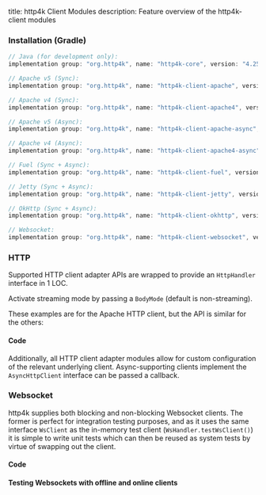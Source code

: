 title: http4k Client Modules
description: Feature overview of the http4k-client modules

### Installation (Gradle)

```groovy
// Java (for development only):
implementation group: "org.http4k", name: "http4k-core", version: "4.25.15.0"

// Apache v5 (Sync): 
implementation group: "org.http4k", name: "http4k-client-apache", version: "4.25.15.0"

// Apache v4 (Sync): 
implementation group: "org.http4k", name: "http4k-client-apache4", version: "4.25.15.0"

// Apache v5 (Async): 
implementation group: "org.http4k", name: "http4k-client-apache-async", version: "4.25.15.0"

// Apache v4 (Async): 
implementation group: "org.http4k", name: "http4k-client-apache4-async", version: "4.25.15.0"

// Fuel (Sync + Async): 
implementation group: "org.http4k", name: "http4k-client-fuel", version: "4.25.15.0"

// Jetty (Sync + Async): 
implementation group: "org.http4k", name: "http4k-client-jetty", version: "4.25.15.0"

// OkHttp (Sync + Async): 
implementation group: "org.http4k", name: "http4k-client-okhttp", version: "4.25.15.0"

// Websocket: 
implementation group: "org.http4k", name: "http4k-client-websocket", version: "4.25.15.0"
```

### HTTP
Supported HTTP client adapter APIs are wrapped to provide an `HttpHandler` interface in 1 LOC.

Activate streaming mode by passing a `BodyMode` (default is non-streaming).

These examples are for the Apache HTTP client, but the API is similar for the others:

#### Code [<img class="octocat"/>](https://github.com/http4k/http4k/blob/master/src/docs/guide/reference/clients/example_http.kt)

<script src="https://gist-it.appspot.com/https://github.com/http4k/http4k/blob/master/src/docs/guide/reference/clients/example_http.kt"></script>

Additionally, all HTTP client adapter modules allow for custom configuration of the relevant underlying client. Async-supporting clients implement the `AsyncHttpClient` interface can be passed a callback.

### Websocket
http4k supplies both blocking and non-blocking Websocket clients. The former is perfect for integration testing purposes, and as it uses the same interface `WsClient` as the in-memory test client (`WsHandler.testWsClient()`) it is simple to write unit tests which can then be reused as system tests by virtue of swapping out the client.

#### Code [<img class="octocat"/>](https://github.com/http4k/http4k/blob/master/src/docs/guide/reference/clients/example_websocket.kt)

<script src="https://gist-it.appspot.com/https://github.com/http4k/http4k/blob/master/src/docs/guide/reference/clients/example_websocket.kt"></script>

#### Testing Websockets with offline and online clients [<img class="octocat"/>](https://github.com/http4k/http4k/blob/master/src/docs/guide/reference/clients/TestingWebsockets.kt)

<script src="https://gist-it.appspot.com/https://github.com/http4k/http4k/blob/master/src/docs/guide/reference/clients/TestingWebsockets.kt"></script>

